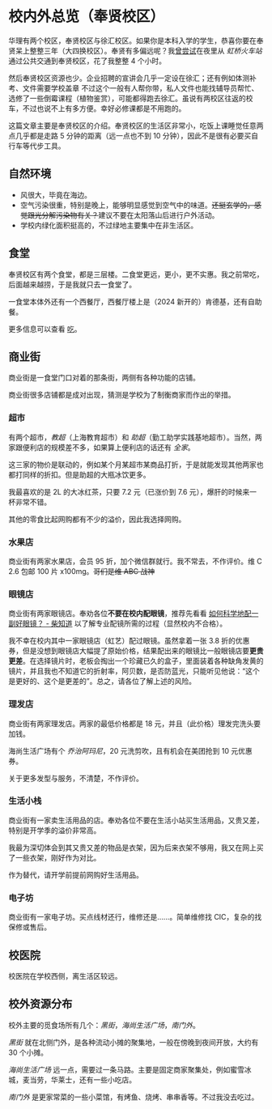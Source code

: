 # 校内外总览（奉贤校区）

华理有两个校区，奉贤校区与徐汇校区。如果你是本科入学的学生，恭喜你要在奉贤呆上整整三年（大四换校区）。奉贤有多偏远呢？我[曾尝试](https://t.me/withabsolutex/1492)在夜里从 _虹桥火车站_ 通过公共交通到奉贤校区，花了我整整 4 个小时。

然后奉贤校区资源也少。企业招聘的宣讲会几乎一定设在徐汇；还有例如体测补考、文件需要学校盖章 <heimu>不过这个一般有人帮你带，私人文件也能找辅导员帮忙</heimu>、选修了一些倒霉课程（植物鉴赏），可能都得跑去徐汇。虽说有两校区往返的校车，不过也说不上有多方便。幸好必修课都是不用跑的。

这篇文章主要是奉贤校区的介绍。奉贤校区的生活区非常小，吃饭上课睡觉任意两点几乎都是走路 5 分钟的距离（远一点也不到 10 分钟），因此不是很有必要买自行车等代步工具。

## 自然环境

- 风很大，毕竟在海边。
- 空气污染很重，特别是晚上，能够明显感觉到空气中的味道。~~还挺玄学的，感觉跟光分解污染物有关？~~建议不要在太阳落山后进行户外活动。
- 学校内绿化面积挺高的，不过绿地主要集中在非生活区。

## 食堂

奉贤校区有两个食堂，都是三层楼。二食堂更远，更小，更不实惠。我之前常吃，后面越来越捞，于是我就只去一食堂了。

一食堂本体外还有一个西餐厅，西餐厅楼上是（2024 新开的）肯德基，还有自助餐。

更多信息可以查看 [吃](./eat.md)。

## 商业街

商业街是一食堂门口对着的那条街，两侧有各种功能的店铺。

商业街很多店铺都是成对出现，猜测是学校为了制衡商家而作出的举措。

### 超市

有两个超市，_教超_（上海教育超市）和 _助超_（勤工助学实践基地超市）。当然，两家跟便利店的规模差不多，如果算上便利店的话还有 _全家_。

这三家的物价是联动的，例如某个月某超市某商品打折，于是就能发现其他两家也都打同样的折扣。但是助超的大瓶冰饮更多。

我最喜欢的是 2L 的大冰红茶，只要 7.2 元（已涨价到 7.6 元），爆肝的时候来一杯非常不错。

其他的零食比起网购都有不少的溢价，因此我选择网购。

### 水果店

商业街有两家水果店，会员 95 折，加个微信群就行。我不常去，不作评价。<heimu>维 C 2.6 包邮 100 片 x100mg。~~哥们是维 ABC 战神~~</heimu>

### 眼镜店

商业街有两家眼镜店。奉劝各位**不要在校内配眼镜**，推荐先看看 [如何科学地配一副好眼镜？ - 柴知道](https://www.bilibili.com/video/av1550349674/) 以了解专业配镜所需的过程（显然校内不合格）。

我<heimu>不幸</heimu>在校内其中一家眼镜店（虹艺）配过眼镜。虽然拿着一张 3.8 折的优惠券，但是没想到眼镜店大幅提了原始价格，结果配出来的眼镜比一般眼镜店要**更贵更差**。在选择镜片时，老板会掏出一个珍藏已久的盒子，里面装着各种缺角发黄的镜片，并且我也不知道它的折射率，阿贝数，是否防蓝光，只能听见他说：“这个是更好的、这个是更差的”。总之，请各位了解上述的风险。

### 理发店

商业街有两家理发店。两家的最低价格都是 18 元，并且（此价格）理发完洗头要加钱。

海尚生活广场有个 _乔治阿玛尼_，20 元洗剪吹，且有机会在美团抢到 10 元优惠券。

关于更多发型与服务，不清楚，不作评价。

### 生活小栈

商业街有一家卖生活用品的店。奉劝各位不要在生活小站买生活用品，又贵又差，特别是开学季的溢价非常高。

我最为深切体会到其又贵又差的物品是衣架，因为后来衣架不够用，我又在网上买了一些衣架，刚好作为对比。

作为替代，请开学前提前网购好生活用品。

### 电子坊

商业街有一家电子坊。买点线材还行，维修还是……。简单维修找 CIC，复杂的找保修或售后。

## 校医院

校医院在学校西侧，离生活区较远。

## 校外资源分布

校外主要的觅食场所有几个：_黑街_，_海尚生活广场_，_南门外_。

_黑街_ 就在北侧门外，是各种流动小摊的聚集地，一般在傍晚到夜间开放，大约有 30 个小摊。

_海尚生活广场_ 远一点，需要过一条马路。主要是固定商家聚集处，例如蜜雪冰城，麦当劳，华莱士，还有一些小吃店。

_南门外_ 是更家常菜的一些小菜馆，有烤鱼、烧烤、串串香等。不过我没去吃过。
